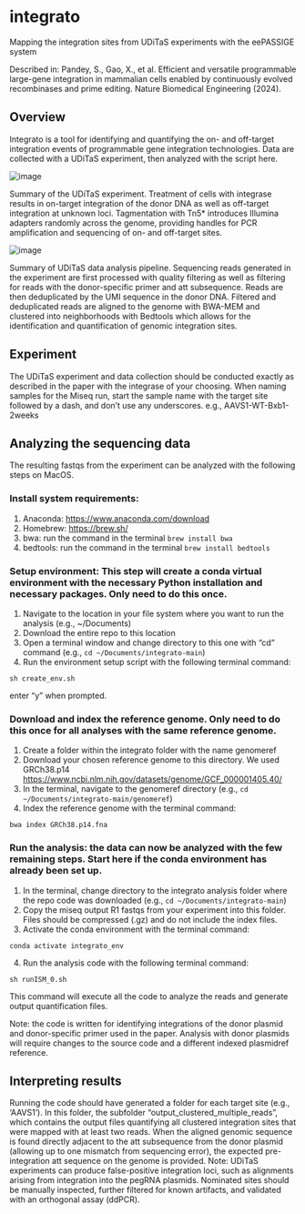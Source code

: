 # integrato
Mapping the integration sites from UDiTaS experiments with the eePASSIGE system

Described in: Pandey, S., Gao, X., et al. Efficient and versatile programmable large-gene integration in mammalian cells enabled by continuously evolved recombinases and prime editing. Nature Biomedical Engineering (2024).

## Overview

Integrato is a tool for identifying and quantifying the on- and off-target integration events of programmable gene integration technologies. Data are collected with a UDiTaS experiment, then analyzed with the script here.  

![image](https://github.com/Nicholas-Krasnow/integrato/assets/119907096/97eeb149-e1b8-4f7b-8e4a-d94cabe6462d)


Summary of the UDiTaS experiment. Treatment of cells with integrase results in on-target integration of the donor DNA as well as off-target integration at unknown loci. Tagmentation with Tn5* introduces Illumina adapters randomly across the genome, providing handles for PCR amplification and sequencing of on- and off-target sites. 

![image](https://github.com/Nicholas-Krasnow/integrato/assets/119907096/111081db-59f9-4835-8a5d-5e691fc7e131)
 
Summary of UDiTaS data analysis pipeline. Sequencing reads generated in the experiment are first processed with quality filtering as well as filtering for reads with the donor-specific primer and att subsequence. Reads are then deduplicated by the UMI sequence in the donor DNA. Filtered and deduplicated reads are aligned to the genome with BWA-MEM and clustered into neighborhoods with Bedtools which allows for the identification and quantification of genomic integration sites. 

## Experiment

The UDiTaS experiment and data collection should be conducted exactly as described in the paper with the integrase of your choosing. When naming samples for the Miseq run, start the sample name with the target site followed by a dash, and don’t use any underscores.
e.g., AAVS1-WT-Bxb1-2weeks

## Analyzing the sequencing data

The resulting fastqs from the experiment can be analyzed with the following steps on MacOS. 

### Install system requirements:
1. Anaconda: https://www.anaconda.com/download
2. Homebrew: https://brew.sh/
3. bwa: run the command in the terminal ```brew install bwa```  
4. bedtools: run the command in the terminal ```brew install bedtools``` 

### Setup environment: This step will create a conda virtual environment with the necessary Python installation and necessary packages. Only need to do this once.

1.	Navigate to the location in your file system where you want to run the analysis (e.g., ~/Documents)
2.	Download the entire repo to this location
3.	Open a terminal window and change directory to this one with “cd” command (e.g., ```cd ~/Documents/integrato-main```)
4.	Run the environment setup script with the following terminal command:

```sh create_env.sh```

enter “y” when prompted.

### Download and index the reference genome. Only need to do this once for all analyses with the same reference genome.

1. Create a folder within the integrato folder with the name genomeref
2. Download your chosen reference genome to this directory. We used GRCh38.p14 https://www.ncbi.nlm.nih.gov/datasets/genome/GCF_000001405.40/
3. In the terminal, navigate to the genomeref directory (e.g., ```cd ~/Documents/integrato-main/genomeref```)
4. Index the reference genome with the terminal command:

```bwa index GRCh38.p14.fna```
 
### Run the analysis: the data can now be analyzed with the few remaining steps. Start here if the conda environment has already been set up.

1.	In the terminal, change directory to the integrato analysis folder where the repo code was downloaded (e.g., ```cd ~/Documents/integrato-main```)
2.	Copy the miseq output R1 fastqs from your experiment into this folder. Files should be compressed (.gz) and do not include the index files.
3.	Activate the conda environment with the terminal command:

```conda activate integrato_env```

4.	Run the analysis code with the following terminal command:

```sh runISM_0.sh``` 

This command will execute all the code to analyze the reads and generate output quantification files.

Note: the code is written for identifying integrations of the donor plasmid and donor-specific primer used in the paper. Analysis with donor plasmids will require changes to the source code and a different indexed plasmidref reference. 


## Interpreting results
Running the code should have generated a folder for each target site (e.g., ‘AAVS1’). In this folder, the subfolder “output_clustered_multiple_reads”, which contains the output files quantifying all clustered integration sites that were mapped with at least two reads. When the aligned genomic sequence is found directly adjacent to the att subsequence from the donor plasmid (allowing up to one mismatch from sequencing error), the expected pre-integration att sequence on the genome is provided. Note: UDiTaS experiments can produce false-positive integration loci, such as alignments arising from integration into the pegRNA plasmids. Nominated sites should be manually inspected, further filtered for known artifacts, and validated with an orthogonal assay (ddPCR).
